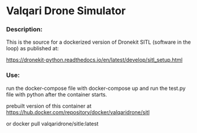 # Valqari Drone Simulator

### Description:
This is the source for a dockerized version of Dronekit SITL (software in the loop) as
published at:

<a>https://dronekit-python.readthedocs.io/en/latest/develop/sitl_setup.html


### Use:

run the docker-compose file with docker-compose up and run the test.py file with python after the container starts.

prebuilt version of this container at <a>https://hub.docker.com/repository/docker/valqaridrone/sitl 

or docker pull valqaridrone/sitle:latest